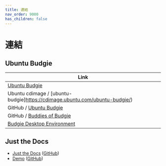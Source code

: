 ```yaml
---
title: 連結
nav_order: 9000
has_children: false
---
```


# 連結


## Ubuntu Budgie

| Link |
| ---- |
| [Ubuntu Budgie](https://ubuntubudgie.org/) |
| Ubuntu cdimage / [ubuntu-budgie]https://cdimage.ubuntu.com/ubuntu-budgie/) |
| GitHub / [Ubuntu Budgie](https://github.com/UbuntuBudgie) |
| GitHub / [ Buddies of Budgie](https://github.com/BuddiesOfBudgie) |
| [Budgie Desktop Environment](https://buddiesofbudgie.org/) |





## Just the Docs

* [Just the Docs](https://pmarsceill.github.io/just-the-docs/) ([GitHub](https://github.com/pmarsceill/just-the-docs))
* [Demo](https://pmarsceill.github.io/jtd-remote/) ([GitHub](https://github.com/pmarsceill/jtd-remote))
